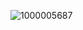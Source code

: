 ![1000005687](https://github.com/fishybox/fishybox/assets/145895442/49447c90-0428-481d-b085-2bdba575ca20)

